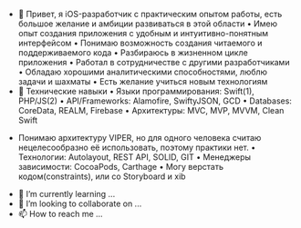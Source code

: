 - 👋 Привет, я iOS-разработчик с практическим опытом работы, есть большое желание и амбиции развиваться в этой области
• Имею опыт создания приложения с удобным и интуитивно-понятным интерфейсом
• Понимаю возможность создания читаемого и поддерживаемого кода
• Разбираюсь в жизненном цикле приложения
• Работал в сотрудничестве с другими разработчиками
• Обладаю хорошими аналитическими способностями, люблю задачи и шахматы
• Есть желание учиться новым технологиям
- 👀 Технические навыки
• Языки программирования: Swift(1), PHP/JS(2)
• API/Frameworks: Alamofire, SwiftyJSON, GCD
• Databases: CoreData, REALM, Firebase
• Архитектуры: MVC, MVP, MVVM, Clean Swift
* Понимаю архитектуру VIPER, но для одного человека считаю нецелесообразно её использовать, поэтому практики нет.
• Технологии: Autolayout, REST API, SOLID, GIT
• Менеджеры зависимости: CocoaPods, Carthage
• Могу верстать кодом(constraints), или со Storyboard и xib
- 🌱 I’m currently learning ...
- 💞️ I’m looking to collaborate on ...
- 📫 How to reach me ...

<!---
exepr0gaming/exepr0gaming is a ✨ special ✨ repository because its `README.md` (this file) appears on your GitHub profile.
You can click the Preview link to take a look at your changes.
--->
